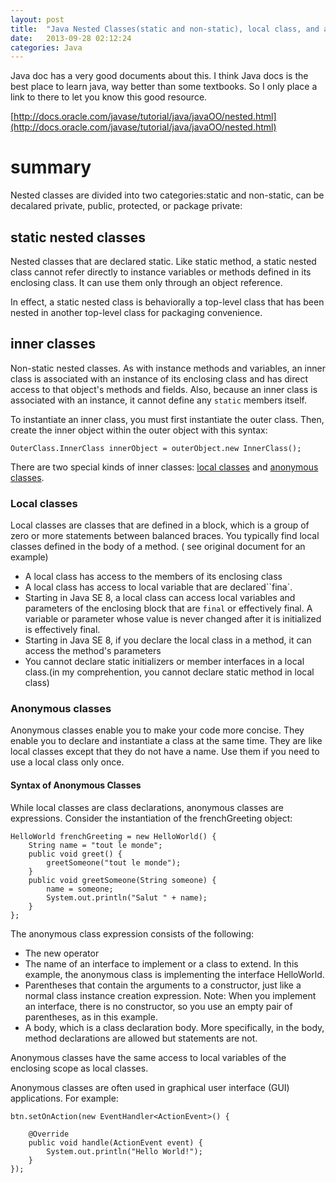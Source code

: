 ```yaml
---
layout: post
title:  "Java Nested Classes(static and non-static), local class, and anonymous class Reference"
date:   2013-09-28 02:12:24
categories: Java
---
```

Java doc has a very good documents about this. I think Java docs is the best place to learn java, way better than some textbooks. So I only place a link to there to let you know this good resource.

[http://docs.oracle.com/javase/tutorial/java/javaOO/nested.html](http://docs.oracle.com/javase/tutorial/java/javaOO/nested.html)

# summary

 Nested classes are divided into two categories:static and non-static, can be decalared private, public, protected, or package private:
 
## static nested classes
Nested classes that are declared static. Like static method, a static nested class cannot refer directly to instance variables or methods defined in its enclosing class. It can use them only through an object reference.

In effect, a static nested class is behaviorally a top-level class that has been nested in another top-level class for packaging convenience.

## inner classes

Non-static nested classes. As with instance methods and variables, an inner class is associated with an instance of its enclosing class and has direct access to that object's methods and fields. Also, because an inner class is associated with an instance, it cannot define any `static` members itself.

To instantiate an inner class, you must first instantiate the outer class. Then, create the inner object within the outer object with this syntax:

~~~
OuterClass.InnerClass innerObject = outerObject.new InnerClass();
~~~

There are two special kinds of inner classes: [local classes](http://docs.oracle.com/javase/tutorial/java/javaOO/localclasses.html) and [anonymous classes](http://docs.oracle.com/javase/tutorial/java/javaOO/anonymousclasses.html).

### Local classes
Local classes are classes that are defined in a block, which is a group of zero or more statements between balanced braces. You typically find local classes defined in the body of a method. ( see original document for an example)

- A local class has access to the members of its enclosing class
- A local class has access to local variable that are declared``fina`.
- Starting in Java SE 8, a local class can access local variables and parameters of the enclosing block that are `final` or effectively final. A variable or parameter whose value is never changed after it is initialized is effectively final. 
- Starting in Java SE 8, if you declare the local class in a method, it can access the method's parameters
- You cannot declare static initializers or member interfaces in a local class.(in my comprehention, you cannot declare static method in local class)

### Anonymous classes
Anonymous classes enable you to make your code more concise. They enable you to declare and instantiate a class at the same time. They are like local classes except that they do not have a name. Use them if you need to use a local class only once.

#### Syntax of Anonymous Classes
While local classes are class declarations, anonymous classes are expressions. Consider the instantiation of the frenchGreeting object:

~~~
HelloWorld frenchGreeting = new HelloWorld() {
	String name = "tout le monde";
	public void greet() {
		greetSomeone("tout le monde");
	}
	public void greetSomeone(String someone) {
		name = someone;
		System.out.println("Salut " + name);
	}
};
~~~

The anonymous class expression consists of the following:

* The new operator
* The name of an interface to implement or a class to extend. In this example, the anonymous class is implementing the interface HelloWorld.
* Parentheses that contain the arguments to a constructor, just like a normal class instance creation expression. Note: When you implement an interface, there is no constructor, so you use an empty pair of parentheses, as in this example.
* A body, which is a class declaration body. More specifically, in the body, method declarations are allowed but statements are not.

Anonymous classes have the same access to local variables of the enclosing scope as local classes.

Anonymous classes are often used in graphical user interface (GUI) applications. For example:

~~~
btn.setOnAction(new EventHandler<ActionEvent>() {
 
	@Override
	public void handle(ActionEvent event) {
		System.out.println("Hello World!");
	}
});
~~~

